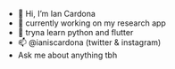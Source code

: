 - 👋 Hi, I’m Ian Cardona
- 👀 currently working on my research app
- 🌱 tryna learn python and flutter
- 📫 @ianiscardona (twitter & instagram)
- Ask me about anything tbh
